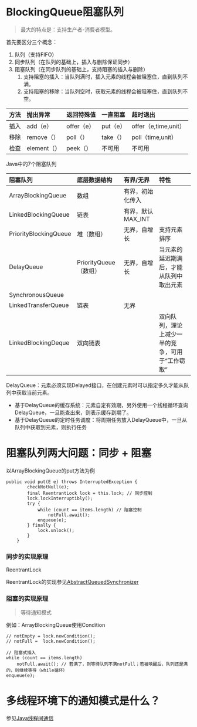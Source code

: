 # BlockingQueue阻塞队列

> 最大的特点是：支持生产者-消费者模型。

首先要区分三个概念：

1. 队列（支持FIFO）
2. 同步队列（在队列的基础上，插入与删除保证同步）
3. 阻塞队列（在同步队列的基础上，支持阻塞的插入与删除）
   1. 支持阻塞的插入：当队列满时，插入元素的线程会被阻塞住，直到队列不满。
   2. 支持阻塞的移除：当队列空时，获取元素的线程会被阻塞住，直到队列不空。

| 方法 | 抛出异常 | 返回特殊值 | 一直阻塞 | 超时退出 |
| :--- | :--- | :--- | :--- | :--- |
| 插入 | add（e） | offer（e） | put（e） | offer（e,time,unit） |
| 移除 | remove（） | poll（） | take（） | poll（time,unit） |
| 检查 | element（） | peek（） | 不可用 | 不可用 |

Java中的7个阻塞队列

| 阻塞队列 | 底层数据结构 | 有界/无界 | 特性 |
| :--- | :--- | :--- | :--- |
| ArrayBlockingQueue | 数组 | 有界，初始化传入 |  |
| LinkedBlockingQueue | 链表 | 有界，默认MAX\_INT |  |
| PriorityBlockingQueue | 堆（数组） | 无界，自增长 | 支持元素排序 |
| DelayQueue | PriorityQueue（数组） | 无界，自增长 | 当元素的延迟期满后，才能从队列中取出元素 |
| SynchronousQueue |  |  |  |
| LinkedTransferQueue | 链表 | 无界 |  |
| LinkedBlockingDeque | 双向链表 |  | 双向队列，理论上减少一半的竞争，可用于“工作窃取” |

DelayQueue：元素必须实现Delayed接口，在创建元素时可以指定多久才能从队列中获取当前元素。

* 基于DelayQueue的缓存系统：元素自定有效期，另外使用一个线程循环查询DelayQueue，一旦能查出来，则表示缓存到期了。
* 基于DelayQueue的定时任务调度：将周期任务放入DelayQueue中，一旦从队列中获取到元素，则执行任务

# 阻塞队列两大问题：同步 + 阻塞

以ArrayBlockingQueue的put方法为例
```
public void put(E e) throws InterruptedException {
        checkNotNull(e);
        final ReentrantLock lock = this.lock; // 同步控制
        lock.lockInterruptibly();
        try {
            while (count == items.length) // 阻塞控制
                notFull.await();
            enqueue(e);
        } finally {
            lock.unlock();
        }
    }
```


### 同步的实现原理
ReentrantLock

ReentrantLock的实现参见[AbstractQueuedSynchronizer](/tong-bu-kuang-jia/abstractqueuedsynchronizer.md)

### 阻塞的实现原理

> 等待通知模式

例如：ArrayBlockingQueue使用Condition

```
// notEmpty = lock.newCondition();
// notFull =  lock.newCondition();

// 阻塞式插入
while (count == items.length)
    notFull.await(); // 若满了，则等待队列不满notFull；若被唤醒后，队列还是满的，则继续等待（while循环）
enqueue(e);
```

# 多线程环境下的通知模式是什么？

参见[Java线程间通信](/jvm/javaxian-cheng-jian-tong-xin.md)

